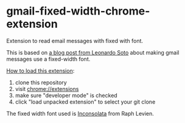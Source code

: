 # gmail-fixed-width-chrome-extension

Extension to read email messages with fixed with font.

This is based on [a blog post from Leonardo Soto](http://blog.leosoto.com/2009/03/fixed-width-font-on-gmail-again.html) about making gmail messages use a fixed-width font.

[How to load this extension](http://developer.chrome.com/extensions/getstarted.html#unpacked):

1.  clone this repository
2.  visit [chrome://extensions](chrome://extensions)
3.  make sure "developer mode" is checked
4.  click "load unpacked extension" to select your git clone

The fixed width font used is [Inconsolata](http://www.google.com/fonts/specimen/Inconsolata) from Raph Levien.
